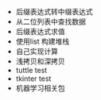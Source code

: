 - 后缀表达式转中缀表达式
- 从二位列表中查找数据
- 后缀表达式求值
- 使用list 构建堆栈
- 自己实现计算
- 浅拷贝和深拷贝
- tuttle test
- tkinter test
- 机器学习相关包